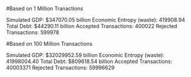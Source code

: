 
#Based on 1 Million Tranactions


Simulated GDP: $347070.05 billion
Economic Entropy (waste): 419908.94
Total Debt: $44290.11 billion
Accepted Transactions: 400022
Rejected Transactions: 599978


#Based on 100 Million Transactions

Simulated GDP: $32029952.59 billion
Economic Entropy (waste): 41998004.40
Total Debt: $809618.54 billion
Accepted Transactions: 40003371
Rejected Transactions: 59996629
